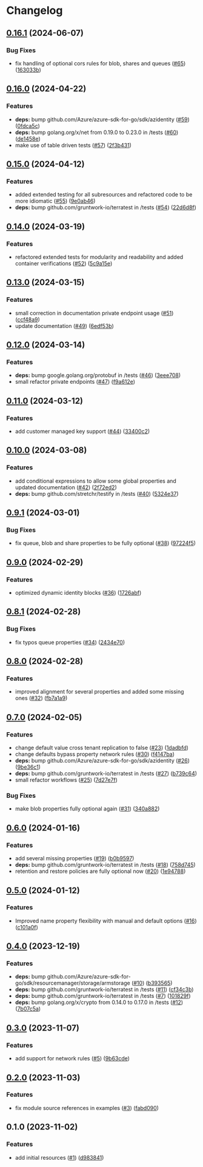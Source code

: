# Changelog

## [0.16.1](https://github.com/CloudNationHQ/terraform-azure-sa/compare/v0.16.0...v0.16.1) (2024-06-07)


### Bug Fixes

* fix handling of optional cors rules for blob, shares and queues ([#65](https://github.com/CloudNationHQ/terraform-azure-sa/issues/65)) ([163033b](https://github.com/CloudNationHQ/terraform-azure-sa/commit/163033be9ec28b813855b89e3c0f50866da6a677))

## [0.16.0](https://github.com/CloudNationHQ/terraform-azure-sa/compare/v0.15.0...v0.16.0) (2024-04-22)


### Features

* **deps:** bump github.com/Azure/azure-sdk-for-go/sdk/azidentity ([#59](https://github.com/CloudNationHQ/terraform-azure-sa/issues/59)) ([0fdca5c](https://github.com/CloudNationHQ/terraform-azure-sa/commit/0fdca5cb39f3c4aaa7c2af69e281bc57fd5008d8))
* **deps:** bump golang.org/x/net from 0.19.0 to 0.23.0 in /tests ([#60](https://github.com/CloudNationHQ/terraform-azure-sa/issues/60)) ([de1458e](https://github.com/CloudNationHQ/terraform-azure-sa/commit/de1458e317df6875a6e8c3d1d7db49d5fca9ad27))
* make use of table driven tests ([#57](https://github.com/CloudNationHQ/terraform-azure-sa/issues/57)) ([2f3b431](https://github.com/CloudNationHQ/terraform-azure-sa/commit/2f3b431d74e8e05d13477d612b1aaaec97321cb6))

## [0.15.0](https://github.com/CloudNationHQ/terraform-azure-sa/compare/v0.14.0...v0.15.0) (2024-04-12)


### Features

* added extended testing for all subresources and refactored code to be more idiomatic ([#55](https://github.com/CloudNationHQ/terraform-azure-sa/issues/55)) ([9e0ab46](https://github.com/CloudNationHQ/terraform-azure-sa/commit/9e0ab46e51363afbb8ec017e34818b8650f824e5))
* **deps:** bump github.com/gruntwork-io/terratest in /tests ([#54](https://github.com/CloudNationHQ/terraform-azure-sa/issues/54)) ([22d6d8f](https://github.com/CloudNationHQ/terraform-azure-sa/commit/22d6d8fde5570117daccfc73b5ec4c1e66a0b268))

## [0.14.0](https://github.com/CloudNationHQ/terraform-azure-sa/compare/v0.13.0...v0.14.0) (2024-03-19)


### Features

* refactored extended tests for modularity and readability and added container verifications ([#52](https://github.com/CloudNationHQ/terraform-azure-sa/issues/52)) ([5c9a15e](https://github.com/CloudNationHQ/terraform-azure-sa/commit/5c9a15ebb2baae1bff2d248deb0887f4f6a5c986))

## [0.13.0](https://github.com/CloudNationHQ/terraform-azure-sa/compare/v0.12.0...v0.13.0) (2024-03-15)


### Features

* small correction in documentation private endpoint usage ([#51](https://github.com/CloudNationHQ/terraform-azure-sa/issues/51)) ([ccf48a9](https://github.com/CloudNationHQ/terraform-azure-sa/commit/ccf48a91f0b79135d20bd4f59472c20de0db2b71))
* update documentation ([#49](https://github.com/CloudNationHQ/terraform-azure-sa/issues/49)) ([6edf53b](https://github.com/CloudNationHQ/terraform-azure-sa/commit/6edf53b6c42e4755e784bde829b072a8edd49c6e))

## [0.12.0](https://github.com/CloudNationHQ/terraform-azure-sa/compare/v0.11.0...v0.12.0) (2024-03-14)


### Features

* **deps:** bump google.golang.org/protobuf in /tests ([#46](https://github.com/CloudNationHQ/terraform-azure-sa/issues/46)) ([3eee708](https://github.com/CloudNationHQ/terraform-azure-sa/commit/3eee708ae300c759b8e6cd03adb54a0f0187fe7a))
* small refactor private endpoints ([#47](https://github.com/CloudNationHQ/terraform-azure-sa/issues/47)) ([f9a612e](https://github.com/CloudNationHQ/terraform-azure-sa/commit/f9a612eec245033b91e6ba40b4564638f26b166c))

## [0.11.0](https://github.com/CloudNationHQ/terraform-azure-sa/compare/v0.10.0...v0.11.0) (2024-03-12)


### Features

* add customer managed key support ([#44](https://github.com/CloudNationHQ/terraform-azure-sa/issues/44)) ([33400c2](https://github.com/CloudNationHQ/terraform-azure-sa/commit/33400c21778e2c89e9f3ca925be4ff1b1f555383))

## [0.10.0](https://github.com/CloudNationHQ/terraform-azure-sa/compare/v0.9.1...v0.10.0) (2024-03-08)


### Features

* add conditional expressions to allow some global properties and updated documentation ([#42](https://github.com/CloudNationHQ/terraform-azure-sa/issues/42)) ([2f72ed2](https://github.com/CloudNationHQ/terraform-azure-sa/commit/2f72ed23da466ea0cc782d4c1ba4c2a048bf61cd))
* **deps:** bump github.com/stretchr/testify in /tests ([#40](https://github.com/CloudNationHQ/terraform-azure-sa/issues/40)) ([5324e37](https://github.com/CloudNationHQ/terraform-azure-sa/commit/5324e37981559e9351dfd031fe40349a886b1ce3))

## [0.9.1](https://github.com/CloudNationHQ/terraform-azure-sa/compare/v0.9.0...v0.9.1) (2024-03-01)


### Bug Fixes

* fix queue, blob and share properties to be fully optional ([#38](https://github.com/CloudNationHQ/terraform-azure-sa/issues/38)) ([97224f5](https://github.com/CloudNationHQ/terraform-azure-sa/commit/97224f5ee2eda8686294930df5166e94f70f937c))

## [0.9.0](https://github.com/CloudNationHQ/terraform-azure-sa/compare/v0.8.1...v0.9.0) (2024-02-29)


### Features

* optimized dynamic identity blocks ([#36](https://github.com/CloudNationHQ/terraform-azure-sa/issues/36)) ([1726abf](https://github.com/CloudNationHQ/terraform-azure-sa/commit/1726abffcf7e864f9353eb62c712b9817ce4717c))

## [0.8.1](https://github.com/CloudNationHQ/terraform-azure-sa/compare/v0.8.0...v0.8.1) (2024-02-28)


### Bug Fixes

* fix typos queue properties ([#34](https://github.com/CloudNationHQ/terraform-azure-sa/issues/34)) ([2434e70](https://github.com/CloudNationHQ/terraform-azure-sa/commit/2434e70de6e115ec9d44a0e7a1b1175c8d0d4c0f))

## [0.8.0](https://github.com/CloudNationHQ/terraform-azure-sa/compare/v0.7.0...v0.8.0) (2024-02-28)


### Features

* improved alignment for several properties and added some missing ones ([#32](https://github.com/CloudNationHQ/terraform-azure-sa/issues/32)) ([fb7a1a9](https://github.com/CloudNationHQ/terraform-azure-sa/commit/fb7a1a96063428bf79c26b45c1bed1da24650a2f))

## [0.7.0](https://github.com/CloudNationHQ/terraform-azure-sa/compare/v0.6.0...v0.7.0) (2024-02-05)


### Features

* change default value cross tenant replication to false ([#23](https://github.com/CloudNationHQ/terraform-azure-sa/issues/23)) ([1dadbfd](https://github.com/CloudNationHQ/terraform-azure-sa/commit/1dadbfdcbf91794e5dfa8a7751ef741abc5ac16a))
* change defaults bypass property network rules ([#30](https://github.com/CloudNationHQ/terraform-azure-sa/issues/30)) ([f4147ba](https://github.com/CloudNationHQ/terraform-azure-sa/commit/f4147bace32f39dbffe546a230926f5cced72ea8))
* **deps:** bump github.com/Azure/azure-sdk-for-go/sdk/azidentity ([#26](https://github.com/CloudNationHQ/terraform-azure-sa/issues/26)) ([9be36c1](https://github.com/CloudNationHQ/terraform-azure-sa/commit/9be36c1bdedc9c3a2121a251bfdb5ee20957be81))
* **deps:** bump github.com/gruntwork-io/terratest in /tests ([#27](https://github.com/CloudNationHQ/terraform-azure-sa/issues/27)) ([b739c64](https://github.com/CloudNationHQ/terraform-azure-sa/commit/b739c6422b99d9846b94dff38c16df1586962f5e))
* small refactor workflows ([#25](https://github.com/CloudNationHQ/terraform-azure-sa/issues/25)) ([7d27e7f](https://github.com/CloudNationHQ/terraform-azure-sa/commit/7d27e7fff07d8a1909118dcdf577a982bec4d8e9))


### Bug Fixes

* make blob properties fully optional again ([#31](https://github.com/CloudNationHQ/terraform-azure-sa/issues/31)) ([340a882](https://github.com/CloudNationHQ/terraform-azure-sa/commit/340a882337406a99e97d471d7a1b0201a088d871))

## [0.6.0](https://github.com/CloudNationHQ/terraform-azure-sa/compare/v0.5.0...v0.6.0) (2024-01-16)


### Features

* add several missing properties ([#19](https://github.com/CloudNationHQ/terraform-azure-sa/issues/19)) ([b0b9597](https://github.com/CloudNationHQ/terraform-azure-sa/commit/b0b95972c58ad15c00c6bbc74ad1500dc2b8f0fa))
* **deps:** bump github.com/gruntwork-io/terratest in /tests ([#18](https://github.com/CloudNationHQ/terraform-azure-sa/issues/18)) ([758d745](https://github.com/CloudNationHQ/terraform-azure-sa/commit/758d745d3e9ccffb35b122484fa16471e7024e38))
* retention and restore policies are fully optional now ([#20](https://github.com/CloudNationHQ/terraform-azure-sa/issues/20)) ([1e94788](https://github.com/CloudNationHQ/terraform-azure-sa/commit/1e947883d294b875ed9d26f43c3abc55989542d5))

## [0.5.0](https://github.com/CloudNationHQ/terraform-azure-sa/compare/v0.4.0...v0.5.0) (2024-01-12)


### Features

* Improved name property flexibility with manual and default options ([#16](https://github.com/CloudNationHQ/terraform-azure-sa/issues/16)) ([c101a0f](https://github.com/CloudNationHQ/terraform-azure-sa/commit/c101a0fc712df97fcd03584e9a32eef8a2e4c5c4))

## [0.4.0](https://github.com/CloudNationHQ/terraform-azure-sa/compare/v0.3.0...v0.4.0) (2023-12-19)


### Features

* **deps:** bump github.com/Azure/azure-sdk-for-go/sdk/resourcemanager/storage/armstorage ([#10](https://github.com/CloudNationHQ/terraform-azure-sa/issues/10)) ([b393565](https://github.com/CloudNationHQ/terraform-azure-sa/commit/b3935652c8ec5cb203f7c8c78e521e44d0ba54fe))
* **deps:** bump github.com/gruntwork-io/terratest in /tests ([#11](https://github.com/CloudNationHQ/terraform-azure-sa/issues/11)) ([cf34c3b](https://github.com/CloudNationHQ/terraform-azure-sa/commit/cf34c3b768257863fb0eea75746456d115e0454a))
* **deps:** bump github.com/gruntwork-io/terratest in /tests ([#7](https://github.com/CloudNationHQ/terraform-azure-sa/issues/7)) ([101829f](https://github.com/CloudNationHQ/terraform-azure-sa/commit/101829fc4a8a347d91f54b7a4425f57a25084dde))
* **deps:** bump golang.org/x/crypto from 0.14.0 to 0.17.0 in /tests ([#12](https://github.com/CloudNationHQ/terraform-azure-sa/issues/12)) ([7b07c5a](https://github.com/CloudNationHQ/terraform-azure-sa/commit/7b07c5aaf08d2dbf7442f6d8f6556ebc9d611d4f))

## [0.3.0](https://github.com/CloudNationHQ/terraform-azure-sa/compare/v0.2.0...v0.3.0) (2023-11-07)


### Features

* add support for network rules ([#5](https://github.com/CloudNationHQ/terraform-azure-sa/issues/5)) ([9b63cde](https://github.com/CloudNationHQ/terraform-azure-sa/commit/9b63cde7723d26082525eb1027735582b95f9701))

## [0.2.0](https://github.com/CloudNationHQ/terraform-azure-sa/compare/v0.1.0...v0.2.0) (2023-11-03)


### Features

* fix module source references in examples ([#3](https://github.com/CloudNationHQ/terraform-azure-sa/issues/3)) ([fabd090](https://github.com/CloudNationHQ/terraform-azure-sa/commit/fabd0902a537d0d40d04cabb0c5f65769cb04046))

## 0.1.0 (2023-11-02)


### Features

* add initial resources ([#1](https://github.com/CloudNationHQ/terraform-azure-sa/issues/1)) ([d983841](https://github.com/CloudNationHQ/terraform-azure-sa/commit/d98384188d09f4710092b6f23e977f8d3f3c1f49))
